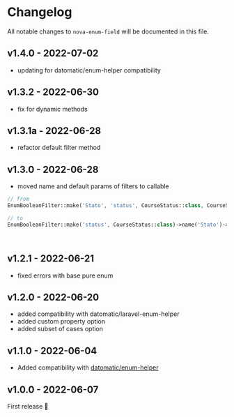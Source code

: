 # Changelog

All notable changes to `nova-enum-field` will be documented in this file.

## v1.4.0 - 2022-07-02

- updating for datomatic/enum-helper compatibility

## v1.3.2 - 2022-06-30

- fix for dynamic methods

## v1.3.1a - 2022-06-28

- refactor default filter method

## v1.3.0 - 2022-06-28

- moved name and default params of filters to callable

```php
// from
EnumBooleanFilter::make('Stato', 'status', CourseStatus::class, CourseStatus::DEFAULT)

// to
EnumBooleanFilter::make('status', CourseStatus::class)->name('Stato')->default(CourseStatus::DEFAULT)




```
## v1.2.1 - 2022-06-21

- fixed errors with base pure enum

## v1.2.0 - 2022-06-20

- added compatibility with datomatic/laravel-enum-helper
- added custom property option
- added subset of cases option

## v1.1.0 - 2022-06-04

- Added compatibility with [datomatic/enum-helper](https://github.com/datomatic/enum-helper)

## v1.0.0 - 2022-06-07

First release 🚀
